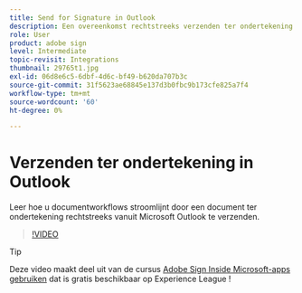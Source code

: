 ```yaml
---
title: Send for Signature in Outlook
description: Een overeenkomst rechtstreeks verzenden ter ondertekening in Microsoft Outlook
role: User
product: adobe sign
level: Intermediate
topic-revisit: Integrations
thumbnail: 29765t1.jpg
exl-id: 06d8e6c5-6dbf-4d6c-bf49-b620da707b3c
source-git-commit: 31f5623ae68845e137d3b0fbc9b173cfe825a7f4
workflow-type: tm+mt
source-wordcount: '60'
ht-degree: 0%

---
```


# Verzenden ter ondertekening in Outlook

Leer hoe u documentworkflows stroomlijnt door een document ter ondertekening rechtstreeks vanuit Microsoft Outlook te verzenden.

>[!VIDEO](https://video.tv.adobe.com/v/29765t1?hidetitle=true)

>[!TIP]
>
>Deze video maakt deel uit van de cursus [Adobe Sign Inside Microsoft-apps gebruiken](https://experienceleague.adobe.com/?recommended=Sign-U-1-2020.2) dat is gratis beschikbaar op Experience League !
